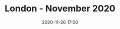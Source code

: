 ---
templateKey: 'event-page'
eventId: A7FD8C3B-66FC-4C63-BEB8-EE45BD1F1B66
title: London - November 2020
sup: Join us for London's last Sitecore Technical User Group of the year! 
date: 2020-11-26 17:00
dateConfirmed: true
sponsors: 
venue:
  name: Online
  address: 
  position: 
  details: 
agenda:
  - agenda-item:
    time: "17:00"
    value: Arrival and opening
  - talk:
    time: "17:05"
    who: Bart Plasmeijer, Software Architect @ Sitecore
    intro: Sitecore on Containers and AKS
    description: One reason you start using containers now. They are the future… In this session, Bart will explain why you need to jump onto the container train.
  - talk:
    time: "17:30"
    who: Jeremy Davis, Sitecore Solution Architect @ Kagool
    intro:  So what's this CaaS business anyway?
    description: If you've been paying attention to recent announcements from Sitecore you may have heard talk about a new thing called CaaS or Content as a Service. Wondering what it's all about? Jeremy will try and explain…
  - talk:
    time: "17:55"
    who: Adam Seabridge, Freelance Sitecore Developer & Consultant
    intro: Building Components in Sitecore 10 using the ASP.NET Rendering SDK
    description:
  - agenda-item:
    time: "18:20"
    value: Close
meta:
  metaTitle: Sitecore User Group - London November 2020  
  metaDescription: Join us for London's last Sitecore Technical User Group of the year!
  metaKeywords: sitecore, user group, london
---